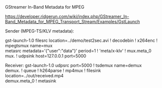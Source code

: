 

GStreamer In-Band Metadata for MPEG

https://developer.ridgerun.com/wiki/index.php/GStreamer_In-Band_Metadata_for_MPEG_Transport_Stream/Examples/GstLaunch


Sender (MPEG-TS/KLV metadata):

gst-launch-1.0 filesrc location=../demo/test2sec.avi ! decodebin ! x264enc ! mpegtsmux name=mux \
  metasrc metadata='{"user":"data"}' period=1 ! 'meta/x-klv' ! mux.meta_0 \
  mux. ! udpsink host=127.0.0.1 port=5000


Receiver:
gst-launch-1.0 udpsrc port=5000 ! tsdemux name=demux \
  demux. ! queue ! h264parse ! mp4mux ! filesink location=../out/received.mp4 \
  demux.meta_0 ! metasink
